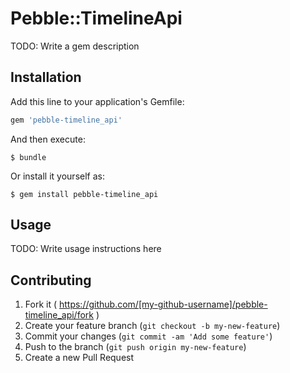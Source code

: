 # Pebble::TimelineApi

TODO: Write a gem description

## Installation

Add this line to your application's Gemfile:

```ruby
gem 'pebble-timeline_api'
```

And then execute:

    $ bundle

Or install it yourself as:

    $ gem install pebble-timeline_api

## Usage

TODO: Write usage instructions here

## Contributing

1. Fork it ( https://github.com/[my-github-username]/pebble-timeline_api/fork )
2. Create your feature branch (`git checkout -b my-new-feature`)
3. Commit your changes (`git commit -am 'Add some feature'`)
4. Push to the branch (`git push origin my-new-feature`)
5. Create a new Pull Request
